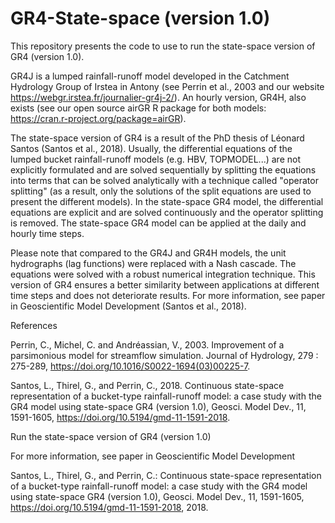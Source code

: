 # GR4-State-space (version 1.0)

This repository presents the code to use to run the state-space version of GR4 (version 1.0). 

GR4J is a lumped rainfall-runoff model developed in the Catchment Hydrology Group of Irstea in Antony (see Perrin et al., 2003 and our website https://webgr.irstea.fr/journalier-gr4j-2/). An hourly version, GR4H, also exists (see our open source airGR R package for both models: https://cran.r-project.org/package=airGR). 

The state-space version of GR4 is a result of the PhD thesis of Léonard Santos (Santos et al., 2018). Usually, the differential equations of the lumped bucket rainfall-runoff models (e.g. HBV, TOPMODEL...) are not explicitly formulated and are solved sequentially by splitting the equations into terms that can be solved analytically with a technique called "operator splitting" (as a result, only the solutions of the split equations are used to present the different models). In the state-space GR4 model, the differential equations are explicit and are solved continuously and the operator splitting is removed. The state-space GR4 model can be applied at the daily and hourly time steps. 

Please note that compared to the GR4J and GR4H models, the unit hydrographs (lag functions) were replaced with a Nash cascade. The equations were solved with a robust numerical integration technique. This version of GR4 ensures a better similarity between applications at different time steps and does not deteriorate results. For more information, see paper in Geoscientific Model Development (Santos et al., 2018). 



References

Perrin, C., Michel, C. and Andréassian, V., 2003. Improvement of a parsimonious model for streamflow simulation. Journal of Hydrology, 279 : 275-289, https://doi.org/10.1016/S0022-1694(03)00225-7.

Santos, L., Thirel, G., and Perrin, C., 2018. Continuous state-space representation of a bucket-type rainfall-runoff model: a case study with the GR4 model using state-space GR4 (version 1.0), Geosci. Model Dev., 11, 1591-1605, https://doi.org/10.5194/gmd-11-1591-2018. 

Run the state-space version of GR4 (version 1.0)

For more information, see paper in Geoscientific Model Development

Santos, L., Thirel, G., and Perrin, C.: Continuous state-space representation of a bucket-type rainfall-runoff model: a case study with the GR4 model using state-space GR4 (version 1.0), Geosci. Model Dev., 11, 1591-1605, https://doi.org/10.5194/gmd-11-1591-2018, 2018. 

